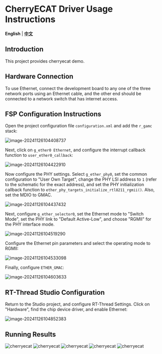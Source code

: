 # CherryECAT Driver Usage Instructions

**English** | [**中文**](./README_zh.md)

## Introduction

This project provides cherryecat demo.

## Hardware Connection

To use Ethernet, connect the development board to any one of the three network ports using an Ethernet cable, and the other end should be connected to a network switch that has internet access.

## FSP Configuration Instructions

Open the project configuration file `configuration.xml` and add the `r_gamc` stack:

![image-20241126104408737](figures/image-20241126104408737.png)

Next, click on `g_ether0 Ethernet`, and configure the interrupt callback function to `user_ether0_callback`:

![image-20241126104422910](figures/image-20241126104422910.png)

Now configure the PHY settings. Select `g_ether_phy0`, set the common configuration to "User Own Target", change the PHY LSI address to `1` (refer to the schematic for the exact address), and set the PHY initialization callback function to `ether_phy_targets_initialize_rtl8211_rgmii()`. Also, set the MDIO to GMAC.

![image-20241126104437432](figures/image-20241126104437432.png)

Next, configure `g_ether_selector0`, set the Ethernet mode to "Switch Mode", set the PHY link to "Default Active-Low", and choose "RGMII" for the PHY interface mode.

![image-20241126104519290](figures/image-20241126104519290.png)

Configure the Ethernet pin parameters and select the operating mode to RGMII:

![image-20241126104533098](figures/image-20241126104533098.png)

Finally, configure `ETHER_GMAC`:

![image-20241126104603633](figures/image-20241126104603633.png)

## RT-Thread Studio Configuration

Return to the Studio project, and configure RT-Thread Settings. Click on "Hardware", find the chip device driver, and enable Ethernet:

![image-20241126104852383](figures/image-20241126104852383.png)

## Running Results

![cherryecat](figures/cherryecat1.png)
![cherryecat](figures/cherryecat2.png)
![cherryecat](figures/cherryecat3.png)
![cherryecat](figures/cherryecat4.png)
![cherryecat](figures/cherryecat5.png)